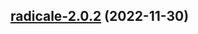 

## [radicale-2.0.2](https://github.com/truecharts/charts/compare/radicale-2.0.1...radicale-2.0.2) (2022-11-30)

